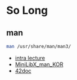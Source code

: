 # So Long

## man
```bash
man /usr/share/man/man3/
```

- [intra lecture](https://elearning.intra.42.fr/notions/minilibx/subnotions)
- [MiniLibX_man_KOR](https://github.com/sejinpark12/MiniLibX_man_kor)
- [42doc](https://harm-smits.github.io/42docs/libs/minilibx/getting_started.html)
